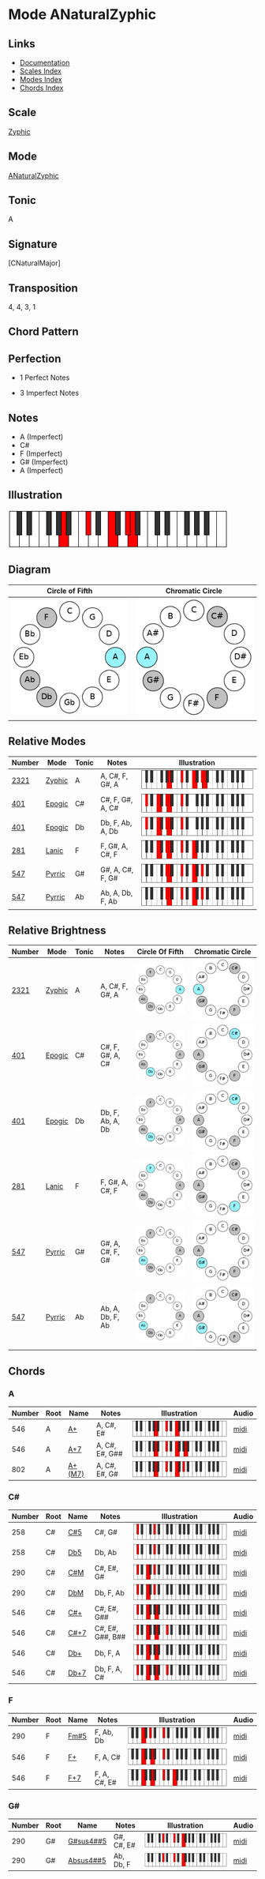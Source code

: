 # Mode ANaturalZyphic

## Links

- [Documentation](README.md)
- [Scales Index](Scales.md)
- [Modes Index](Modes.md)
- [Chords Index](Chords.md)

## Scale

[Zyphic](ScaleZyphic.md)

## Mode

[ANaturalZyphic](ModeANaturalZyphic.md)

## Tonic

A

## Signature

[CNaturalMajor]

## Transposition

4, 4, 3, 1

## Chord Pattern



## Perfection

 - 1 Perfect Notes

 - 3 Imperfect Notes

## Notes

- A (Imperfect)
- C#
- F (Imperfect)
- G# (Imperfect)
- A (Imperfect)

## Illustration

![ANaturalZyphic](ModeANaturalZyphic.png)

## Diagram

| Circle of Fifth | Chromatic Circle |
|-----------------|------------------|
| ![ANaturalZyphic](CircleOfFifthModeANaturalZyphic.png) | ![ANaturalZyphic](ChromaticCircleModeANaturalZyphic.png) |
## Relative Modes

| Number | Mode | Tonic | Notes | Illustration |
|--------|------|-------|-------|--------------|
| [2321](https://ianring.com/musictheory/scales/2321) | [Zyphic](ModeZyphic.md) | A | A, C#, F, G#, A | ![ANaturalZyphic](ModeANaturalZyphic.png) |
| [401](https://ianring.com/musictheory/scales/401) | [Epogic](ModeEpogic.md) | C# | C#, F, G#, A, C# | ![CSharpEpogic](ModeCSharpEpogic.png) |
| [401](https://ianring.com/musictheory/scales/401) | [Epogic](ModeEpogic.md) | Db | Db, F, Ab, A, Db | ![DFlatEpogic](ModeDFlatEpogic.png) |
| [281](https://ianring.com/musictheory/scales/281) | [Lanic](ModeLanic.md) | F | F, G#, A, C#, F | ![FNaturalLanic](ModeFNaturalLanic.png) |
| [547](https://ianring.com/musictheory/scales/547) | [Pyrric](ModePyrric.md) | G# | G#, A, C#, F, G# | ![GSharpPyrric](ModeGSharpPyrric.png) |
| [547](https://ianring.com/musictheory/scales/547) | [Pyrric](ModePyrric.md) | Ab | Ab, A, Db, F, Ab | ![AFlatPyrric](ModeAFlatPyrric.png) |
## Relative Brightness

| Number | Mode | Tonic | Notes | Circle Of Fifth | Chromatic Circle |
|--------|------|-------|-------|-----------------|------------------|
| [2321](https://ianring.com/musictheory/scales/2321) | [Zyphic](ModeZyphic.md) | A | A, C#, F, G#, A | ![ANaturalZyphic](CircleOfFifthModeANaturalZyphic.png) | ![ANaturalZyphic](ChromaticCircleModeANaturalZyphic.png) |
| [401](https://ianring.com/musictheory/scales/401) | [Epogic](ModeEpogic.md) | C# | C#, F, G#, A, C# | ![CSharpEpogic](CircleOfFifthModeCSharpEpogic.png) | ![CSharpEpogic](ChromaticCircleModeCSharpEpogic.png) |
| [401](https://ianring.com/musictheory/scales/401) | [Epogic](ModeEpogic.md) | Db | Db, F, Ab, A, Db | ![DFlatEpogic](CircleOfFifthModeDFlatEpogic.png) | ![DFlatEpogic](ChromaticCircleModeDFlatEpogic.png) |
| [281](https://ianring.com/musictheory/scales/281) | [Lanic](ModeLanic.md) | F | F, G#, A, C#, F | ![FNaturalLanic](CircleOfFifthModeFNaturalLanic.png) | ![FNaturalLanic](ChromaticCircleModeFNaturalLanic.png) |
| [547](https://ianring.com/musictheory/scales/547) | [Pyrric](ModePyrric.md) | G# | G#, A, C#, F, G# | ![GSharpPyrric](CircleOfFifthModeGSharpPyrric.png) | ![GSharpPyrric](ChromaticCircleModeGSharpPyrric.png) |
| [547](https://ianring.com/musictheory/scales/547) | [Pyrric](ModePyrric.md) | Ab | Ab, A, Db, F, Ab | ![AFlatPyrric](CircleOfFifthModeAFlatPyrric.png) | ![AFlatPyrric](ChromaticCircleModeAFlatPyrric.png) |

## Chords

### A

| Number | Root | Name | Notes | Illustration | Audio |
|--------|------|------|-------|--------------|-------|
| 546 | A | [A+](ChordANaturalAugmented.md) | A, C#, E# | ![A+](ChordANaturalAugmentedRootPosition.png) | [midi](ChordANaturalAugmentedRootPosition.mid) |
| 546 | A | [A+7](ChordANaturalAugmentedAugmentedSeventh.md) | A, C#, E#, G## | ![A+7](ChordANaturalAugmentedAugmentedSeventhRootPosition.png) | [midi](ChordANaturalAugmentedAugmentedSeventhRootPosition.mid) |
| 802 | A | [A+(M7)](ChordANaturalAugmentedMajorSeventh.md) | A, C#, E#, G# | ![A+(M7)](ChordANaturalAugmentedMajorSeventhRootPosition.png) | [midi](ChordANaturalAugmentedMajorSeventhRootPosition.mid) |

### C#

| Number | Root | Name | Notes | Illustration | Audio |
|--------|------|------|-------|--------------|-------|
| 258 | C# | [C#5](ChordCSharpPowerChord.md) | C#, G# | ![C#5](ChordCSharpPowerChordRootPosition.png) | [midi](ChordCSharpPowerChordRootPosition.mid) |
| 258 | C# | [Db5](ChordDFlatPowerChord.md) | Db, Ab | ![Db5](ChordDFlatPowerChordRootPosition.png) | [midi](ChordDFlatPowerChordRootPosition.mid) |
| 290 | C# | [C#M](ChordCSharpMajor.md) | C#, E#, G# | ![C#M](ChordCSharpMajorRootPosition.png) | [midi](ChordCSharpMajorRootPosition.mid) |
| 290 | C# | [DbM](ChordDFlatMajor.md) | Db, F, Ab | ![DbM](ChordDFlatMajorRootPosition.png) | [midi](ChordDFlatMajorRootPosition.mid) |
| 546 | C# | [C#+](ChordCSharpAugmented.md) | C#, E#, G## | ![C#+](ChordCSharpAugmentedRootPosition.png) | [midi](ChordCSharpAugmentedRootPosition.mid) |
| 546 | C# | [C#+7](ChordCSharpAugmentedAugmentedSeventh.md) | C#, E#, G##, B## | ![C#+7](ChordCSharpAugmentedAugmentedSeventhRootPosition.png) | [midi](ChordCSharpAugmentedAugmentedSeventhRootPosition.mid) |
| 546 | C# | [Db+](ChordDFlatAugmented.md) | Db, F, A | ![Db+](ChordDFlatAugmentedRootPosition.png) | [midi](ChordDFlatAugmentedRootPosition.mid) |
| 546 | C# | [Db+7](ChordDFlatAugmentedAugmentedSeventh.md) | Db, F, A, C# | ![Db+7](ChordDFlatAugmentedAugmentedSeventhRootPosition.png) | [midi](ChordDFlatAugmentedAugmentedSeventhRootPosition.mid) |

### F

| Number | Root | Name | Notes | Illustration | Audio |
|--------|------|------|-------|--------------|-------|
| 290 | F | [Fm#5](ChordFNaturalMinorSharpFifth.md) | F, Ab, Db | ![Fm#5](ChordFNaturalMinorSharpFifthRootPosition.png) | [midi](ChordFNaturalMinorSharpFifthRootPosition.mid) |
| 546 | F | [F+](ChordFNaturalAugmented.md) | F, A, C# | ![F+](ChordFNaturalAugmentedRootPosition.png) | [midi](ChordFNaturalAugmentedRootPosition.mid) |
| 546 | F | [F+7](ChordFNaturalAugmentedAugmentedSeventh.md) | F, A, C#, E# | ![F+7](ChordFNaturalAugmentedAugmentedSeventhRootPosition.png) | [midi](ChordFNaturalAugmentedAugmentedSeventhRootPosition.mid) |

### G#

| Number | Root | Name | Notes | Illustration | Audio |
|--------|------|------|-------|--------------|-------|
| 290 | G# | [G#sus4##5](ChordGSharpSuspendedFourthDoubleSharpFifth.md) | G#, C#, E# | ![G#sus4##5](ChordGSharpSuspendedFourthDoubleSharpFifthRootPosition.png) | [midi](ChordGSharpSuspendedFourthDoubleSharpFifthRootPosition.mid) |
| 290 | G# | [Absus4##5](ChordAFlatSuspendedFourthDoubleSharpFifth.md) | Ab, Db, F | ![Absus4##5](ChordAFlatSuspendedFourthDoubleSharpFifthRootPosition.png) | [midi](ChordAFlatSuspendedFourthDoubleSharpFifthRootPosition.mid) |

